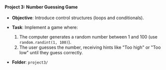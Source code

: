 #### Project 3: Number Guessing Game
- **Objective**: Introduce control structures (loops and conditionals).
- **Task**: Implement a game where:
  1. The computer generates a random number between 1 and 100 (use `random.randint(1, 100)`).
  2. The user guesses the number, receiving hints like "Too high" or "Too low" until they guess correctly.


- **Folder**: `project3/`
